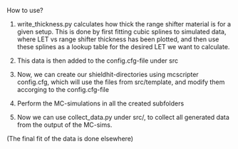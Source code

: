 

How to use?

1. write_thickness.py calculates how thick the range shifter material is for a given setup. This is done by first fitting cubic splines to simulated data, where LET vs range shifter thickness has been plotted, and then use these splines as a lookup table for the desired LET we want to calculate.

2. This data is then added to the config.cfg-file under src

3. Now, we can create our shieldhit-directories using mcscripter config.cfg, which will use the files from src/template, and modify them accorging to the config.cfg-file

4. Perform the MC-simulations in all the created subfolders

5. Now we can use collect_data.py under src/, to collect all generated data from the output of the MC-sims. 

(The final fit of the data is done elsewhere)
